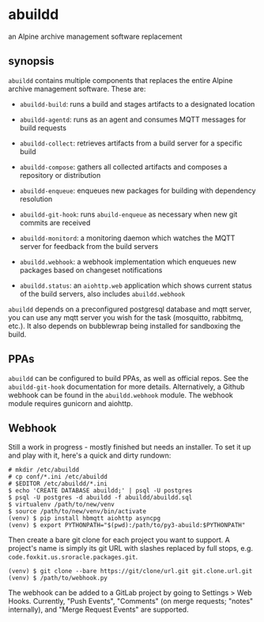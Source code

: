 # abuildd

an Alpine archive management software replacement


## synopsis

`abuildd` contains multiple components that replaces the entire Alpine archive management
software.  These are:

 * `abuildd-build`: runs a build and stages artifacts to a designated location

 * `abuildd-agentd`: runs as an agent and consumes MQTT messages for build requests

 * `abuildd-collect`: retrieves artifacts from a build server for a specific build

 * `abuildd-compose`: gathers all collected artifacts and composes a repository or
                      distribution

 * `abuildd-enqueue`: enqueues new packages for building with dependency resolution

 * `abuildd-git-hook`: runs `abuild-enqueue` as necessary when new git commits are
                       received

 * `abuildd-monitord`: a monitoring daemon which watches the MQTT server for feedback from
                       the build servers

 * `abuildd.webhook`: a webhook implementation which enqueues new packages based on
                      changeset notifications

 * `abuildd.status`: an `aiohttp.web` application which shows current status of the
                     build servers, also includes `abuildd.webhook`

`abuildd` depends on a preconfigured postgresql database and mqtt server, you can use any
mqtt server you wish for the task (mosquitto, rabbitmq, etc.).  It also depends on bubblewrap
being installed for sandboxing the build.


## PPAs

`abuildd` can be configured to build PPAs, as well as official repos.  See the `abuildd-git-hook`
documentation for more details.  Alternatively, a Github webhook can be found in the
`abuildd.webhook` module.  The webhook module requires gunicorn and aiohttp.

## Webhook

Still a work in progress - mostly finished but needs an installer. To set it up and play
with it, here's a quick and dirty rundown:

```
# mkdir /etc/abuildd
# cp conf/*.ini /etc/abuildd
# $EDITOR /etc/abuildd/*.ini
$ echo 'CREATE DATABASE abuildd;' | psql -U postgres
$ psql -U postgres -d abuildd -f abuildd/abuildd.sql
$ virtualenv /path/to/new/venv
$ source /path/to/new/venv/bin/activate
(venv) $ pip install hbmqtt aiohttp asyncpg
(venv) $ export PYTHONPATH="$(pwd):/path/to/py3-abuild:$PYTHONPATH"
```

Then create a bare git clone for each project you want to support. A project's name is
simply its git URL with slashes replaced by full stops, e.g.
`code.foxkit.us.sroracle.packages.git`.

```
(venv) $ git clone --bare https://git/clone/url.git git.clone.url.git
(venv) $ /path/to/webhook.py
```

The webhook can be added to a GitLab project by going to Settings > Web Hooks. Currently,
"Push Events", "Comments" (on merge requests; "notes" internally), and "Merge Request
Events" are supported.


